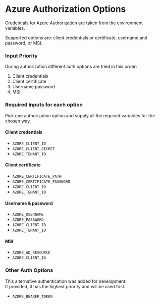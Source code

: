 # Azure Authorization Options

Credentials for Azure Authorization are taken from the environment variables.

Supported options are: client credentials or certificate, username and password, or MSI.
 
### Input Priority

During authorization different auth options are tried in this order:

1. Client credentials
2. Client certificate
3. Username password
4. MSI

### Required inputs for each option

Pick one authorization option and supply all the required variables for the chosen way.

#### Client credentials
- `AZURE_CLIENT_ID`
- `AZURE_CLIENT_SECRET`
- `AZURE_TENANT_ID`

#### Client certificate
- `AZURE_CERTIFICATE_PATH`
- `AZURE_CERTIFICATE_PASSWORD`
- `AZURE_CLIENT_ID`
- `AZURE_TENANT_ID`

#### Username \& password
- `AZURE_USERNAME`
- `AZURE_PASSWORD`
- `AZURE_CLIENT_ID`
- `AZURE_TENANT_ID`

#### MSI
- `AZURE_AD_RESOURCE`
- `AZURE_CLIENT_ID`

### Other Auth Options

This alternative authentication was added for development. <br>
If provided, it has the highest priority and will be used first.

- `AZURE_BEARER_TOKEN`